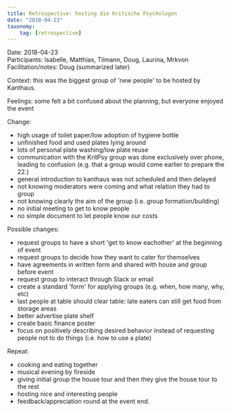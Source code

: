 ```yaml
---
title: Retrospective: hosting die Kritische Psychologen
date: "2018-04-23"
taxonomy:
    tag: [retrospective]
---
```


Date: 2018-04-23<br>
Participants: Isabelle, Matthias, Tilmann, Doug, Laurina, Mrkvon<br>
Facilitation/notes: Doug (summarized later)

Context: this was the biggest group of 'new people' to be hosted by Kanthaus.

Feelings: some felt a bit confused about the planning, but everyone enjoyed the event

Change:
- high usage of toilet paper/low adoption of hygiene bottle
- unfinished food and used plates lying around
- lots of personal plate washing/low plate reuse
- communication with the KritPsy group was done exclusively over phone, leading to confusion (e.g. that a group would come earlier to prepare the 22.)
- general introduction to kanthaus was not scheduled and then delayed
- not knowing moderators were coming and what relation they had to group
- not knowing clearly the aim of the group (i.e. group formation/building)
- no initial meeting to get to know people
- no simple document to let people know our costs

Possible changes:
- request groups to have a short 'get to know eachother' at the beginning of event
- request groups to decide how they want to cater for themselves
- have agreements in written form and shared with house and group before event
- request group to interact through Slack or email
- create a standard 'form' for applying groups (e.g. when, how many, why, etc)
- last people at table should clear table: late eaters can still get food from storage areas
- better advertise plate shelf
- create basic finance poster
- focus on positively describing desired behavior instead of requesting people not to do things (i.e. how to use a plate)

Repeat:
- cooking and eating together
- musical evening by fireside
- giving initial group the house tour and then they give the house tour to the rest
- hosting nice and interesting people
- feedback/appreciation round at the event end.
